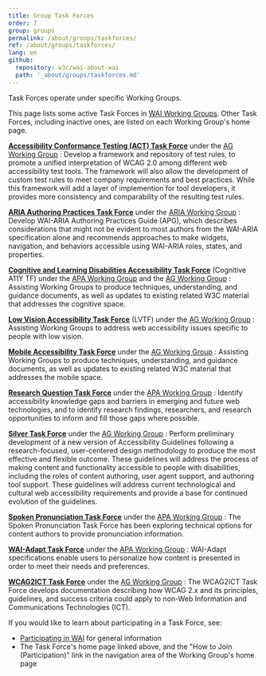 ```yaml
---
title: Group Task Forces
order: 7
group: groups
permalink: /about/groups/taskforces/
ref: /about/groups/taskforces/
lang: en
github:
  repository: w3c/wai-about-wai
  path: '_about/groups/taskforces.md'
---
```


Task Forces operate under specific Working Groups.

This page lists some active Task Forces in [WAI Working Groups](/about/groups/). Other Task Forces, including inactive
ones, are listed on each Working Group's home page.

**[Accessibility Conformance Testing (ACT) Task Force](https://www.w3.org/WAI/GL/task-forces/conformance-testing/)** under the [AG Working Group](/about/groups/agwg/)
:   Develop a framework and repository of test rules, to promote a
    unified interpretation of WCAG 2.0 among different web accessibility
    test tools. The framework will also allow the development of custom
    test rules to meet company requirements and best practices. While
    this framework will add a layer of implemention for tool developers,
    it provides more consistency and comparability of the resulting test
    rules.
    
**[ARIA Authoring Practices Task Force](https://www.w3.org/WAI/ARIA/task-forces/practices/)** under the [ARIA Working Group](about/groups/aria)
:   Develop WAI-ARIA Authoring Practices Guide (APG), which describes considerations that might 
    not be evident to most authors from the WAI-ARIA specification  alone and recommends 
    approaches to make widgets, navigation, and behaviors accessible using WAI-ARIA roles,
    states, and properties.    

**[Cognitive and Learning Disabilities Accessibility Task Force](https://www.w3.org/WAI/GL/task-forces/coga/)** (Cognitive A11Y TF) under the [APA Working Group](/about/groups/apa/) and the [AG Working Group](/about/groups/agwg/)
:   Assisting Working Groups to produce techniques, understanding, and
    guidance documents, as well as updates to existing related W3C
    material that addresses the cognitive space.

**[Low Vision Accessibility Task Force](https://www.w3.org/WAI/GL/low-vision-a11y-tf/)** (LVTF) under the [AG Working Group](/about/groups/agwg/)
:   Assisting Working Groups to address web accessibility issues
    specific to people with low vision.

**[Mobile Accessibility Task Force](http://www.w3.org/WAI/GL/mobile-a11y-tf/)** under the [AG Working Group](/about/groups/agwg/)
:   Assisting Working Groups to produce techniques, understanding, and
    guidance documents, as well as updates to existing related W3C
    material that addresses the mobile space.

**[Research Question Task Force](https://www.w3.org/WAI/APA/task-forces/research-questions/)** under the [APA Working Group](/about/groups/apa/)
:   Identify accessibility knowledge gaps and barriers in emerging and
    future web technologies, and to identify research findings,
    researchers, and research opportunities to inform and fill those
    gaps where possible.

**[Silver Task Force](https://www.w3.org/WAI/GL/task-forces/silver/)** under the [AG Working Group](/about/groups/agwg/)
:   Perform preliminary development of a new version of Accessibility
    Guidelines following a research-focused, user-centered design
    methodology to produce the most effective and flexible outcome.
    These guidelines will address the process of making content and
    functionality accessible to people with disabilities, including the
    roles of content authoring, user agent support, and authoring tool
    support. These guidelines will address current technological and
    cultural web accessibility requirements and provide a base for
    continued evolution of the guidelines.
    
**[Spoken Pronunciation Task Force](https://www.w3.org/WAI/APA/task-forces/pronunciation/)** under the [APA Working Group](https://www.w3.org/WAI/APA/)
:   The Spoken Pronunciation Task Force has been exploring technical options for content authors to provide pronunciation information.

**[WAI-Adapt Task Force](https://www.w3.org/WAI/APA/task-forces/personalization/)** under the [APA Working Group](https://www.w3.org/WAI/APA/)
:   WAI-Adapt specifications enable users to personalize how content is presented in order to meet their needs and preferences.

**[WCAG2ICT Task Force](http://www.w3.org/WAI/GL/task-forces/wcag2ict/)** under the [AG Working Group](/about/groups/agwg/)
:   The WCAG2ICT Task Force develops documentation 
    describing how WCAG 2.x and its principles, guidelines, and success 
    criteria could apply to non-Web Information and Communications 
    Technologies (ICT).

If you would like to learn about participating in a Task Force, see:
-   [Participating in WAI](/get-involved/) for general
    information
-   The Task Force's home page linked above, and the "How to Join
    (Participation)" link in the navigation area of the Working Group's
    home page
